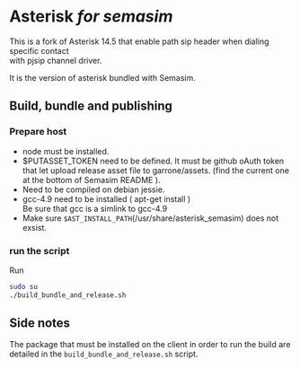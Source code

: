 
# Asterisk *for semasim*

This is a fork of Asterisk 14.5 that enable
path sip header when dialing specific contact  
with pjsip channel driver.

It is the version of asterisk bundled with Semasim.

## Build, bundle and publishing

### Prepare host

* node must be installed.
* $PUTASSET_TOKEN need to be defined. 
  It must be github oAuth token that let upload release asset file to garrone/assets.
  (find the current one at the bottom of Semasim README ).
* Need to be compiled on debian jessie.  
* gcc-4.9 need to be installed ( apt-get install )  
  Be sure that gcc is a simlink to gcc-4.9
* Make sure ``$AST_INSTALL_PATH``(/usr/share/asterisk_semasim) does not exsist.  

### run the script

Run  
```bash
sudo su
./build_bundle_and_release.sh
```

## Side notes

The package that must be installed on the client in order to run the build
are detailed in the ``build_bundle_and_release.sh`` script.

